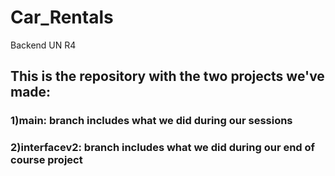 # Car_Rentals
Backend UN R4
## This is the repository with the two projects we've made:

### 1)main: branch includes what we did during our sessions

### 2)interfacev2: branch includes what we did during our end of course project

